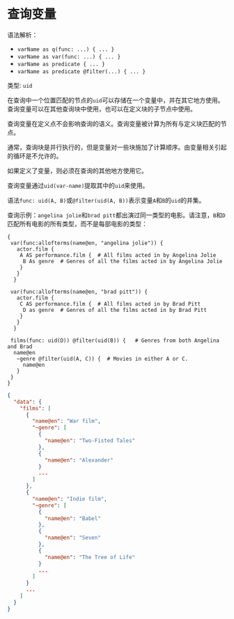 # 查询变量

语法解析：

* `varName as q(func: ...) { ... }`
* `varName as var(func: ...) { ... }`
* `varName as predicate { ... }`
* `varName as predicate @filter(...) { ... }`

类型: `uid`

在查询中一个位置匹配的节点的`uid`可以存储在一个变量中，并在其它地方使用。查询变量可以在其他查询块中使用，也可以在定义块的子节点中使用。

查询变量在定义点不会影响查询的语义。查询变量被计算为所有与定义块匹配的节点。

通常，查询块是并行执行的，但是变量对一些块施加了计算顺序。由变量相关引起的循环是不允许的。

如果定义了变量，则必须在查询的其他地方使用它。

查询变量通过`uid(var-name)`提取其中的`uid`来使用。

语法`func: uid(A, B)`或`@filter(uid(A, B))`表示变量`A`和`B`的`uid`的并集。

查询示例：`angelina jolie`和`brad pitt`都出演过同一类型的电影。请注意，`B`和`D`匹配所有电影的所有类型，而不是每部电影的类型：

``` dql
{
 var(func:allofterms(name@en, "angelina jolie")) {
   actor.film {
    A AS performance.film {  # All films acted in by Angelina Jolie
     B As genre  # Genres of all the films acted in by Angelina Jolie
    }
   }
  }

 var(func:allofterms(name@en, "brad pitt")) {
   actor.film {
    C AS performance.film {  # All films acted in by Brad Pitt
     D as genre  # Genres of all the films acted in by Brad Pitt
    }
   }
  }

 films(func: uid(D)) @filter(uid(B)) {   # Genres from both Angelina and Brad
  name@en
   ~genre @filter(uid(A, C)) {  # Movies in either A or C.
     name@en
   }
 }
}
```

``` json 
{
  "data": {
    "films": [
      {
        "name@en": "War film",
        "~genre": [
          {
            "name@en": "Two-Fisted Tales"
          },
          {
            "name@en": "Alexander"
          }
          ...
        ]
      },
      {
        "name@en": "Indie film",
        "~genre": [
          {
            "name@en": "Babel"
          },
          {
            "name@en": "Seven"
          },
          {
            "name@en": "The Tree of Life"
          }
          ...
        ]
      }
      ...
    ]
  }
}
```


